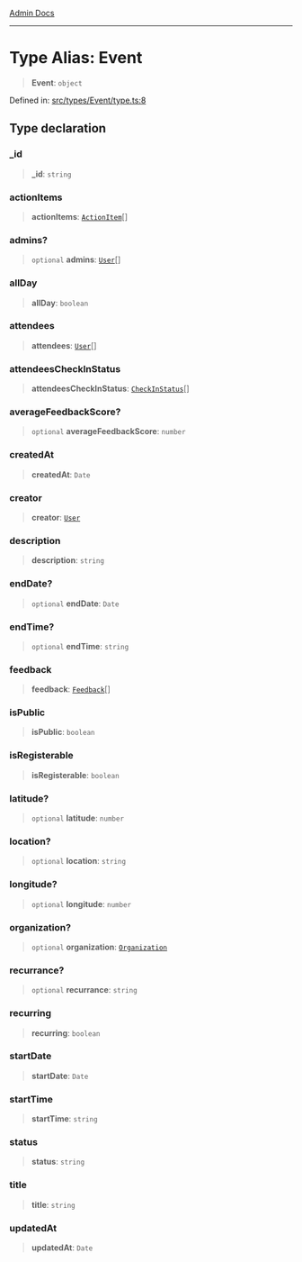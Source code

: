 [Admin Docs](/)

***

# Type Alias: Event

> **Event**: `object`

Defined in: [src/types/Event/type.ts:8](https://github.com/PalisadoesFoundation/talawa-admin/blob/main/src/types/Event/type.ts#L8)

## Type declaration

### \_id

> **\_id**: `string`

### actionItems

> **actionItems**: [`ActionItem`](../../../actionItem/type-aliases/ActionItem.md)[]

### admins?

> `optional` **admins**: [`User`](../../../user/type-aliases/User.md)[]

### allDay

> **allDay**: `boolean`

### attendees

> **attendees**: [`User`](../../../user/type-aliases/User.md)[]

### attendeesCheckInStatus

> **attendeesCheckInStatus**: [`CheckInStatus`](../../../CheckIn/type/type-aliases/CheckInStatus.md)[]

### averageFeedbackScore?

> `optional` **averageFeedbackScore**: `number`

### createdAt

> **createdAt**: `Date`

### creator

> **creator**: [`User`](../../../user/type-aliases/User.md)

### description

> **description**: `string`

### endDate?

> `optional` **endDate**: `Date`

### endTime?

> `optional` **endTime**: `string`

### feedback

> **feedback**: [`Feedback`](../../../feedback/type-aliases/Feedback.md)[]

### isPublic

> **isPublic**: `boolean`

### isRegisterable

> **isRegisterable**: `boolean`

### latitude?

> `optional` **latitude**: `number`

### location?

> `optional` **location**: `string`

### longitude?

> `optional` **longitude**: `number`

### organization?

> `optional` **organization**: [`Organization`](../../../organization/type-aliases/Organization.md)

### recurrance?

> `optional` **recurrance**: `string`

### recurring

> **recurring**: `boolean`

### startDate

> **startDate**: `Date`

### startTime

> **startTime**: `string`

### status

> **status**: `string`

### title

> **title**: `string`

### updatedAt

> **updatedAt**: `Date`
